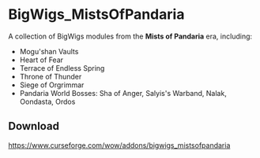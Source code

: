 # BigWigs_MistsOfPandaria
A collection of BigWigs modules from the **Mists of Pandaria** era, including:

* Mogu'shan Vaults
* Heart of Fear
* Terrace of Endless Spring
* Throne of Thunder
* Siege of Orgrimmar
* Pandaria World Bosses: Sha of Anger, Salyis's Warband, Nalak, Oondasta, Ordos

## Download
<https://www.curseforge.com/wow/addons/bigwigs_mistsofpandaria>
